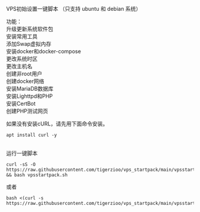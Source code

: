 VPS初始设置一键脚本 （只支持 ubuntu 和 debian 系统）

功能：\
升级更新系统软件包\
安装常用工具\
添加Swap虚拟内存\
安装docker和docker-compose\
更改系统时区\
更改主机名\
创建非root用户\
创建docker网络\
安装MariaDB数据库\
安装Lighttpd和PHP\
安装CertBot\
创建PHP测试网页

如果没有安装cURL，请先用下面命令安装。
```
apt install curl -y
```
\
运行一键脚本
```
curl -sS -O https://raw.githubusercontent.com/tigerzioo/vps_startpack/main/vpsstartpack.sh && bash vpsstartpack.sh
```
或者
```
bash <(curl -s https://raw.githubusercontent.com/tigerzioo/vps_startpack/main/vpsstartpack.sh)
```
